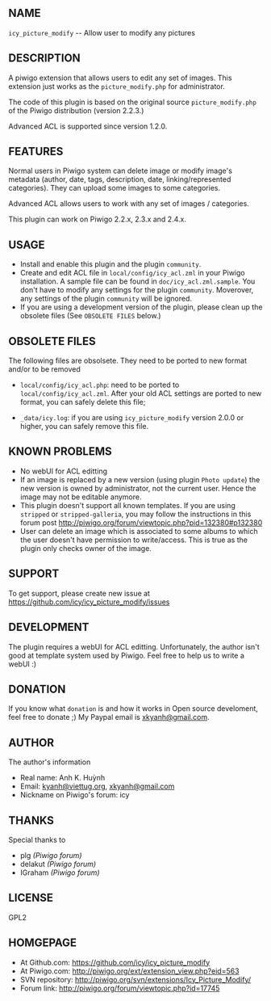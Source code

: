 ## NAME

  `icy_picture_modify` -- Allow user to modify any pictures

## DESCRIPTION

  A piwigo extension that allows users to edit any set of images.
  This extension just works as the `picture_modify.php` for administrator.

  The code of this plugin is based on the original source
  `picture_modify.php` of the Piwigo distribution (version 2.2.3.)

  Advanced ACL is supported since version 1.2.0.

## FEATURES

  Normal users in Piwigo system can delete image or modify image's metadata
  (author, date, tags, description, date, linking/represented categories).
  They can upload some images to some categories.

  Advanced ACL allows users to work with any set of images / categories.

  This plugin can work on Piwigo 2.2.x, 2.3.x and 2.4.x.

## USAGE

  * Install and enable this plugin and the plugin `community`.
  * Create and edit ACL file in `local/config/icy_acl.zml` in your Piwigo
    installation. A sample file can be found in `doc/icy_acl.zml.sample`.
    You don't have to modify any settings for the plugin `community`.
    Moverover, any settings of the plugin `community` will be ignored.
  * If you are using a development version of the plugin, please clean up
    the obsolete files (See `OBSOLETE FILES` below.)

## OBSOLETE FILES

  The following files are obsolsete. They need to be ported to new format
  and/or to be removed

  * `local/config/icy_acl.php`:
    need to be ported to `local/config/icy_acl.zml`. After your old ACL
    settings are ported to new format, you can safely delete this file;

  * `_data/icy.log`:
    if you are using `icy_picture_modify` version 2.0.0 or higher, you
    can safely remove this file.

## KNOWN PROBLEMS

  * No webUI for ACL editting
  * If an image is replaced by a new version (using plugin `Photo update`)
    the new version is owned by administrator, not the current user.
    Hence the image may not be editable anymore.
  * This plugin doesn't support all known templates. If you are using
    `stripped` or `stripped-galleria`, you may follow the instructions
    in this forum post
        http://piwigo.org/forum/viewtopic.php?pid=132380#p132380
  * User can delete an image which is associated to some albums to which
    the user doesn't have permission to write/access. This is true as the
    plugin only checks owner of the image.

## SUPPORT

  To get support, please create new issue at
    https://github.com/icy/icy_picture_modify/issues

## DEVELOPMENT

  The plugin requires a webUI for ACL editting. Unfortunately, the author
  isn't good at template system used by Piwigo. Feel free to help us to
  write a webUI :)

## DONATION

  If you know what `donation` is and how it works in Open source develoment,
  feel free to donate ;) My Paypal email is xkyanh@gmail.com.

## AUTHOR

  The author's information

  * Real name: Anh K. Huỳnh
  * Email: kyanh@viettug.org, xkyanh@gmail.com
  * Nickname on Piwigo's forum: icy

## THANKS

  Special thanks to

  * plg     _(Piwigo forum)_
  * delakut _(Piwigo forum)_
  * IGraham _(Piwigo forum)_

## LICENSE

  GPL2

## HOMGEPAGE

  * At Github.com:  https://github.com/icy/icy_picture_modify
  * At Piwigo.com:  http://piwigo.org/ext/extension_view.php?eid=563
  * SVN repository: http://piwigo.org/svn/extensions/Icy_Picture_Modify/
  * Forum link:     http://piwigo.org/forum/viewtopic.php?id=17745
